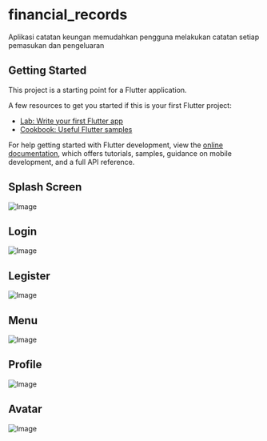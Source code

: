 # financial_records

Aplikasi catatan keungan memudahkan pengguna melakukan catatan setiap pemasukan dan pengeluaran

## Getting Started

This project is a starting point for a Flutter application.

A few resources to get you started if this is your first Flutter project:

- [Lab: Write your first Flutter app](https://docs.flutter.dev/get-started/codelab)
- [Cookbook: Useful Flutter samples](https://docs.flutter.dev/cookbook)

For help getting started with Flutter development, view the
[online documentation](https://docs.flutter.dev/), which offers tutorials,
samples, guidance on mobile development, and a full API reference.

## Splash Screen
![Image](https://github.com/user-attachments/assets/70f43b5a-6bc2-4bb6-bcad-afc446fd842c)

## Login
![Image](https://github.com/user-attachments/assets/30a09675-3add-4bae-a0a6-2cb0fb66e17c)

## Legister
![Image](https://github.com/user-attachments/assets/f19749d7-b49a-4c67-b774-e1d97fd91a99)

## Menu
![Image](https://github.com/user-attachments/assets/e22bc087-f118-4a0e-92ec-7e25ea2a162f)

## Profile
![Image](https://github.com/user-attachments/assets/5effc440-f47e-4d87-bca2-04a589e16cce)

## Avatar
![Image](https://github.com/user-attachments/assets/d6b62c53-c957-434d-9583-336fe3288368)
